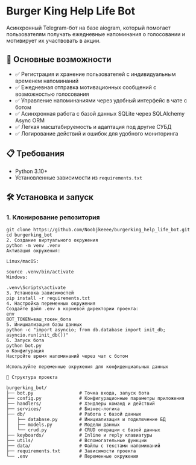 # Burger King Help Life Bot

Асинхронный Telegram-бот на базе aiogram, который помогает пользователям получать ежедневные напоминания о голосовании и мотивирует их участвовать в акции.

## 🚀 Основные возможности

- ✅ Регистрация и хранение пользователей с индивидуальным временем напоминаний
- ✅ Ежедневная отправка мотивационных сообщений с возможностью голосования
- ✅ Управление напоминаниями через удобный интерфейс в чате с ботом
- ✅ Асинхронная работа с базой данных SQLite через SQLAlchemy Async ORM
- ✅ Легкая масштабируемость и адаптация под другие СУБД
- ✅ Логирование действий и ошибок для удобного мониторинга

## 📋 Требования

- Python 3.10+
- Установленные зависимости из `requirements.txt`

## 🛠️ Установка и запуск

### 1. Клонирование репозитория

```
git clone https://github.com/Noobjkeeee/burgerking_help_life_bot.git
cd burgerking_bot
2. Создание виртуального окружения
python -m venv .venv
Активация окружения:

Linux/macOS:

source .venv/bin/activate
Windows:

.venv\Scripts\activate
3. Установка зависимостей
pip install -r requirements.txt
4. Настройка переменных окружения
Создайте файл .env в корневой директории проекта:
env
BOT_TOKEN=ваш_токен_бота
5. Инициализация базы данных
python -c "import asyncio; from db.database import init_db; asyncio.run(init_db())"
6. Запуск бота
python bot.py
⚙️ Конфигурация
Настройте время напоминаний через чат с ботом

Используйте переменные окружения для конфиденциальных данных

📁 Структура проекта

burgerking_bot/
├── bot.py                 # Точка входа, запуск бота
├── config.py              # Конфигурационные параметры приложения
├── handlers/              # Хэндлеры команд и действий
├── services/              # Бизнес-логика
├── db/                    # Работа с базой данных
│   ├── database.py        # Инициализация и подключение БД
│   ├── models.py          # Модели данных
│   └── crud.py            # CRUD операции с базой данных
├── keyboards/             # Inline и reply клавиатуры
├── utils/                 # Вспомогательные функции
├── data/                  # Файлы с текстами напоминаний
├── requirements.txt       # Зависимости проекта
└── .env                   # Переменные окружения